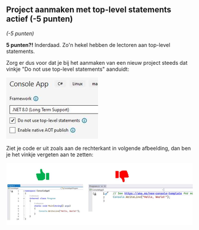 
## Project aanmaken met top-level statements actief (-5 punten)

*(-5 punten)*

**5 punten?!** Inderdaad. Zo'n hekel hebben de lectoren aan top-level statements.

Zorg er dus voor dat je bij het aanmaken van een nieuw project steeds dat vinkje "Do not use top-level statements" aanduidt:  

![Altijd aanzetten!](../../assets/boete/toplevel.png)

Ziet je code er uit zoals aan de rechterkant in volgende afbeelding, dan ben je het vinkje vergeten aan te zetten:

![5 punten is dit echt waard.](../../assets/boete/toplevel2.png)

